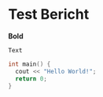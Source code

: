 # Test Bericht

**Bold**

`Text`

```c++
int main() {
  cout << "Hello World!";
  return 0;
}
```

[](berichte/Images/HTL_Braunau_Logo.svg)

